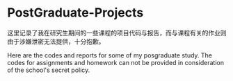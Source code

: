 # PostGraduate-Projects

这里记录了我在研究生期间的一些课程的项目代码与报告，而与课程有关的作业则由于涉嫌泄密无法提供，十分抱歉。

Here are the codes and reports for some of my posgraduate study. The codes for assignments and homework can not be provided in consideration of the school's secret policy.
